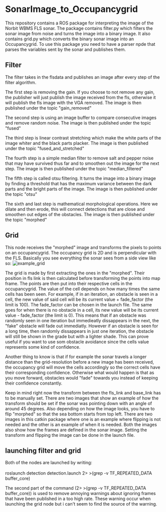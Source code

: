 # SonarImage_to_Occupancygrid
This repository contains a ROS package for interpreting the image of the Norbit WBMS FLS sonar. The package contains filter.py which filters the sonar image from noise and turns the image into a binary image. It also contains grid.py which converts the binary sonar image into an Occupancygrid. To use this package you need to have a parser npde that parses the variables sent by the sonar and publishes them.  

## Filter
The filter takes in the flsdata and publishes an image after every step of the filter algorithm. 

The first step is removing the gain. If you choose to not remove any gain, the publisher will just publish the image received from the fls, otherwise it will publish the fls image with the VGA removed. The image is then published under the topic "gain_removed"

The second step is using an image buffer to compare consecutive images and remove random noise. The image is then published under the topic "fused"

The third step is linear contrast stretching which make the white parts of the image whiter and the black parts placker. The image is then published under the topic "fused_and_stretched"

The fourth step is a simple median filter to remove salt and pepper noise that may have survived thus far and to smoothen out the image for the next step. The image is then published under the topic "median_filtered"

The fifth step is called otsu filtering. It turns the image into a binary image by finding a threshold that has the maximum variance between the dark parts and the bright parts of the image. The image is then published under the topic "otsu"

The sixth and last step is mathematical morphological operations. Here we dilate and then erode, this will connect detections that are close and smoothen out edges of the obstacles.
The image is then published under the topic "morphed"

## Grid
This node receives the "morphed" image and transforms the pixels to points on an occupancygrid. The occupancy grid is 2D and is perpendicular with the FLS. Basically you see everything the sonar sees from a side view like so:
 ![example_grid](https://github.com/RayCali/SonarImage_to_Occupancygrid/assets/90102246/1bae581e-5dc8-4318-b8b7-602e226358f5)


The grid is made by first extracting the ones in the "morphed". Their position in fls link is then calculated before transforming the points into map frame. The points are then put into their respective cells in the occupancygrid. The value of the cell depends on how many times the same cells has been seen. For example, if in an iteration, an obstacle is seen in a cell, the new value of said cell will be its current value + fade_factor (the limit is 100). The fade_factor can be chosen in the launch file. The same goes for when there is no obstacle in a cell, its new value will be its current value - fade_factor (the limit is 0). This means that if an obstacle was randomly seen in one iteration but immedieatly dissappears in the next, the "fake" obstacle will fade out immediatly. However if an obstacle is seen for a long time, then randomly dissappears in just one iteration, the obstacle will still be shown in the grade but with a lighter shade. This can prove useful if you want to use som obstacle avoidance since the cells value represents some kind of confidence. 

Another thing to know is that if for example the sonar travels a longer distance than the grid-resolution before a new image has been received, the occupancy grid will move the cells accordingly so the correct cells have their corresponding confidence. Otherwise what would happen is that as you move forward, obstacles would "fade" towards you instead of keeping their confidence constantly.

Keep in mind right now the transform between the fls_link and base_link has to be manually set. There are two images that show an example of how the transform should be set if the sonar was pointing down with an angle of around 45 degrees. Also depending on how the image looks, you have to flip "morphed" so that the sea bottom starts from top left. There are two images in this catkin package where one is an example where flipping is not needed and the other is an example of when it is needed. Both the images also show how the frames are defined in the sonar image. Setting the transform and flipping the image can be done in the launch file.


## launching filter and grid

Both of the nodes are launched by writing: \
\
roslaunch detection detection.launch 2> >(grep -v TF_REPEATED_DATA buffer_core)

The second part of the command (2> >(grep -v TF_REPEATED_DATA buffer_core)) is used to remove annoying warnings about ignoring frames that have been published in a too high rate. These warning occur when launching the grid node but i can't seem to find the source of the warning.


